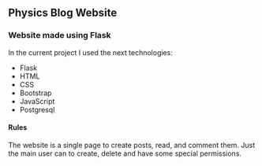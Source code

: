 ## Physics Blog Website
### Website made using Flask
In the current project I used the next technologies:
- Flask
- HTML
- CSS
- Bootstrap
- JavaScript
- Postgresql

#### Rules
The website is a single page to create posts, read, and comment them.
Just the main user can to create, delete and have some special permissions.
